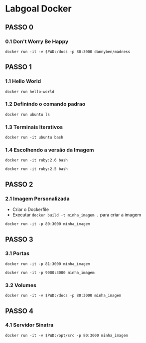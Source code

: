 # Labgoal Docker

## PASSO 0

### 0.1 Don't Worry Be Happy
`docker run -it -v $PWD:/docs -p 80:3000 dannyben/madness`

## PASSO 1

### 1.1 Hello World
`docker run hello-world`

### 1.2 Definindo o comando padrao
`docker run ubuntu ls`

### 1.3 Terminais Iterativos
`docker run -it ubuntu bash`

### 1.4 Escolhendo a versão da Imagem
`docker run -it ruby:2.6 bash`

`docker run -it ruby:2.5 bash`

## PASSO 2

### 2.1 Imagem Personalizada

* Criar o Dockerfile
* Executar `docker build -t minha_imagem .` para criar a imagem

`docker run -it -p 80:3000 minha_imagem`

## PASSO 3

### 3.1 Portas
`docker run -it -p 81:3000 minha_imagem`

`docker run -it -p 9000:3000 minha_imagem`

### 3.2 Volumes
`docker run -it -v $PWD:/docs -p 80:3000 minha_imagem`

## PASSO 4

### 4.1 Servidor Sinatra
`docker run -it -v $PWD:/opt/src -p 80:3000 minha_imagem`
